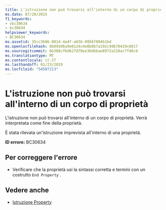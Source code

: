 ```yaml
---
title: L'istruzione non può trovarsi all'interno di un corpo di proprietà
ms.date: 07/20/2015
f1_keywords:
- vbc30634
- bc30634
helpviewer_keywords:
- BC30634
ms.assetid: 35cc3b86-0814-4a4f-a65b-0956f004b1bd
ms.openlocfilehash: 8b893d6a9e0124c4e0b8b7a192c9d670419c6017
ms.sourcegitcommit: 6b308cf6d627d78ee36dbbae8972a310ac7fd6c8
ms.translationtype: MT
ms.contentlocale: it-IT
ms.lasthandoff: 01/23/2019
ms.locfileid: "54507213"
---
```

# <a name="statement-cannot-appear-within-a-property-body"></a>L'istruzione non può trovarsi all'interno di un corpo di proprietà
L'istruzione non può trovarsi all'interno di un corpo di proprietà. Verrà interpretata come fine della proprietà.  
  
 È stata rilevata un'istruzione imprevista all'interno di una proprietà.  
  
 **ID errore:** BC30634  
  
## <a name="to-correct-this-error"></a>Per correggere l'errore  
  
-   Verificare che la proprietà usi la sintassi corretta e termini con un costrutto `End Property` .  
  
## <a name="see-also"></a>Vedere anche
- [Istruzione Property](../../visual-basic/language-reference/statements/property-statement.md)

